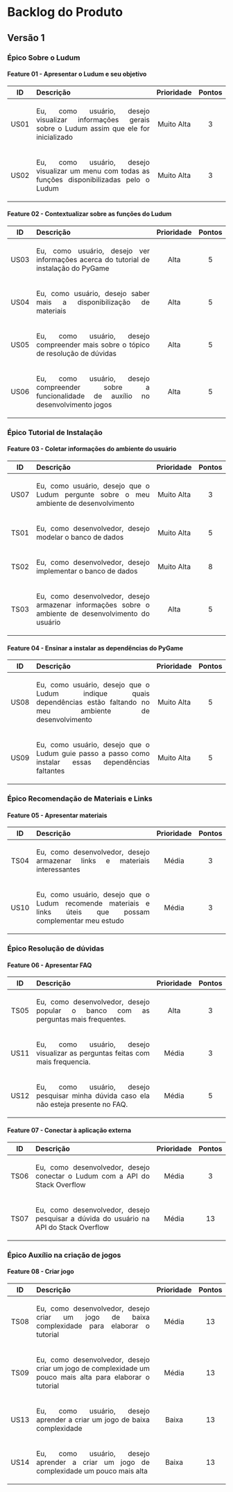 # **Backlog do Produto**
## **Versão 1**
### **Épico Sobre o Ludum**

#### Feature 01 - Apresentar o Ludum e seu objetivo
**ID**|**Descrição**|**Prioridade**| **Pontos**
:---:|:---|:---:|:---:
US01| <p align="justify">Eu, como usuário, desejo visualizar informações gerais sobre o Ludum assim que ele for inicializado</p> | Muito Alta | 3
US02| <p align="justify">Eu, como usuário, desejo visualizar um menu com todas as funções disponibilizadas pelo o Ludum</p> | Muito Alta | 3

#### Feature 02 - Contextualizar sobre as funções do Ludum
**ID**|**Descrição**|**Prioridade**| **Pontos**
:---:|:---|:---:|:---:
US03 | <p align="justify">Eu, como usuário, desejo ver informações acerca do tutorial de instalação do PyGame</p>| Alta | 5
US04 | <p align="justify">Eu, como usuário, desejo saber mais a disponibilização de materiais</p> | Alta | 5
US05 | <p align="justify">Eu, como usuário, desejo compreender mais sobre o tópico de resolução de dúvidas</p>  | Alta | 5
US06 | <p align="justify">Eu, como usuário, desejo compreender sobre a funcionalidade de auxílio no desenvolvimento jogos</p> | Alta | 5

### **Épico Tutorial de Instalação**

#### Feature 03 - Coletar informações do ambiente do usuário
**ID**|**Descrição**|**Prioridade**| **Pontos**
:---:|:---|:---:|:---:
US07 | <p align="justify">Eu, como usuário, desejo que o Ludum pergunte sobre o meu ambiente de desenvolvimento</p> | Muito Alta| 3
TS01 | <p align="justify"> Eu, como desenvolvedor, desejo modelar o banco de dados</p>|Muito Alta| 5
TS02 | <p align="justify">Eu, como desenvolvedor, desejo implementar o banco de dados </p>| Muito Alta | 8
TS03 | <p align="justify">Eu, como desenvolvedor, desejo armazenar informações sobre o ambiente de desenvolvimento do usuário </p>| Alta | 5 



#### Feature 04 - Ensinar a instalar as dependências do PyGame
**ID**|**Descrição**|**Prioridade**| **Pontos**
:---:|:---|:---:|:---:
US08| <p align="justify">Eu, como usuário, desejo que o Ludum indique quais dependências estão faltando no meu ambiente de desenvolvimento</p>| Muito Alta| 5
US09| <p align="justify">Eu, como usuário, desejo que o Ludum guie passo a passo como instalar essas dependências faltantes</p>| Muito Alta | 5

### **Épico Recomendação de Materiais e Links**

#### Feature 05 - Apresentar materiais
**ID**|**Descrição**|**Prioridade**| **Pontos**
:---:|:---|:---:|:---:
TS04| <p align="justify">Eu, como desenvolvedor, desejo armazenar links e materiais interessantes</p>| Média| 3
US10| <p align="justify">Eu, como usuário, desejo que o Ludum recomende materiais e links úteis que possam complementar meu estudo</p>| Média | 3


### **Épico Resolução de dúvidas**

#### Feature 06 - Apresentar FAQ
**ID**|**Descrição**|**Prioridade**| **Pontos**
:---:|:---|:---:|:---:
TS05| <p align="justify">Eu, como desenvolvedor, desejo popular o banco com as perguntas mais frequentes.</p>|Alta| 3 
US11| <p align="justify">Eu, como usuário, desejo visualizar as perguntas feitas com mais frequencia.</p>|Média| 3
US12| <p align="justify">Eu, como usuário, desejo pesquisar minha dúvida caso ela não esteja presente no FAQ.</p>|Média| 5

#### Feature 07 - Conectar à aplicação externa
**ID**|**Descrição**|**Prioridade**| **Pontos**
:---:|:---|:---:|:---:
TS06| <p align="justify">Eu, como desenvolvedor, desejo conectar o Ludum com a API do Stack Overflow</p>|Média| 3
TS07| <p align="justify">Eu, como desenvolvedor, desejo pesquisar a dúvida do usuário na API do Stack Overflow</p>|Média| 13

### **Épico Auxílio na criação de jogos**

#### Feature 08 - Criar jogo 
**ID**|**Descrição**|**Prioridade**| **Pontos**
:---:|:---|:---:|:---:
TS08| <p align="justify">Eu, como desenvolvedor, desejo criar um jogo de baixa complexidade para elaborar o tutorial</p>| Média| 13
TS09| <p align="justify">Eu, como desenvolvedor, desejo criar um jogo de complexidade um pouco mais alta para elaborar o tutorial</p>| Média| 13
US13| <p align="justify">Eu, como usuário, desejo aprender a criar um jogo de baixa complexidade</p>| Baixa| 13
US14| <p align="justify">Eu, como usuário, desejo aprender a criar um jogo de complexidade um pouco mais alta</p>| Baixa| 13